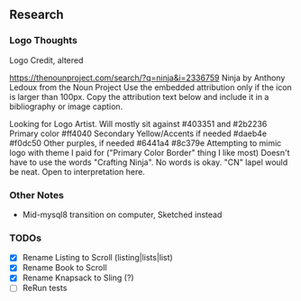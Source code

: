 ## Research

### Logo Thoughts

Logo Credit, altered

https://thenounproject.com/search/?q=ninja&i=2336759
Ninja by Anthony Ledoux from the Noun Project
Use the embedded attribution only if the icon is larger than 100px.
Copy the attribution text below and include it in a bibliography or image caption.

Looking for Logo Artist.
Will mostly sit against #403351 and #2b2236
Primary color #ff4040
Secondary Yellow/Accents if needed #daeb4e #f0dc50
Other purples, if needed #6441a4 #8c379e
Attempting to mimic logo with theme I paid for ("Primary Color Border" thing I like most)
Doesn't have to use the words "Crafting Ninja". No words is okay. "CN" lapel would be neat. Open to interpretation here.

### Other Notes

- Mid-mysql8 transition on computer, Sketched instead

### TODOs

- [x] Rename Listing to Scroll (listing|lists|list)
- [x] Rename Book to Scroll
- [x] Rename Knapsack to Sling (?)
- [ ] ReRun tests
